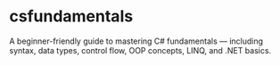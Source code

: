 # csfundamentals
A beginner-friendly guide to mastering C# fundamentals — including syntax, data types, control flow, OOP concepts, LINQ, and .NET basics.
